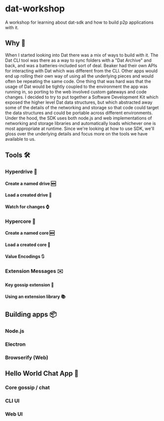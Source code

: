 # dat-workshop
A workshop for learning about dat-sdk and how to build p2p applications with it.

## Why 🤔

When I started looking into Dat there was a mix of ways to build with it.
The Dat CLI tool was there as a way to sync folders with a "Dat Archive" and back, and was a batteries-included sort of deal.
Beaker had their own APIs for interacting with Dat which was different from the CLI.
Other apps would end up rolling their own way of using all the underlying pieces and would often be repeating the same code.
One thing that was hard was that the usage of Dat would be tightly coupled to the environment the app was running in, so porting to the web involved custom gateways and code changes.
I decided to try to put together a Software Development Kit which exposed the higher level Dat data structures, but which abstracted away some of the details of the networking and storage so that code could target the data structures and could be portable across different environments.
Under the hood, the SDK uses both node.js and web implementations of networking and storage libraries and automatically loads whichever one is most appropriate at runtime.
Since we're looking at how to use SDK, we'll gloss over the underlying details and focus more on the tools we have available to us.

## Tools 🛠️

### Hyperdrive 📂

#### Create a named drive 🆕

#### Load a created drive 📩

#### Watch for changes ⌚

### Hypercore 🌳

#### Create a named core 🆕

#### Load a created core 📩

#### Value Encodings 🔃

### Extension Messages ✉️

#### Key gossip extension 💬

#### Using an extension library 📚

## Building apps 📦

### Node.js

### Electron

### Browserify (Web)

## Hello World Chat App 👋

### Core gossip / chat

### CLI UI 

### Web UI
